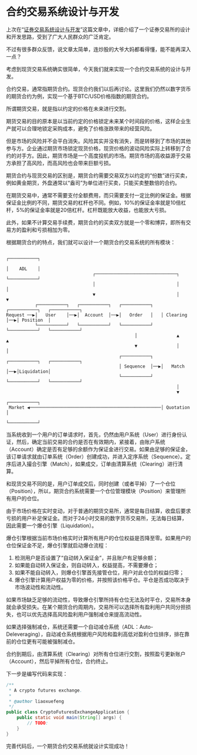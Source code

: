 # 合约交易系统设计与开发

上次在“[证券交易系统设计与开发](../2018-01-05-exchange-design/index.html)”这篇文章中，详细介绍了一个证券交易所的设计和开发思路，受到了广大人民群众的广泛肯定。

不过有很多群众反馈，说文章太简单，连炒股的大爷大妈都看得懂，能不能再深入一点？

考虑到现货交易系统确实很简单，今天我们就来实现一个合约交易系统的设计与开发。

合约交易，通常指期货合约。现货合约我们以后再讨论。这里我们仍然以数字货币的期货合约为例，实现一个基于BTC/USD价格指数的期货合约。

所谓期货交易，就是指以约定的价格在未来进行交割。

期货交易的目的原本是以当前约定的价格锁定未来某个时间段的价格，这样企业生产就可以合理地锁定采购成本，避免了价格涨跌带来的经营风险。

但是市场的风险并不会平白消失。风险其实并没有消失，而是转移到了市场的其他参与方。企业通过期货市场锁定现货价格，现货价格的波动风险实际上转移到了合约的对手方。因此，期货市场是一个高度投机的市场。期货市场的高收益源于交易方承担了高风险，而高风险也会带来巨额亏损。

期货合约与现货交易的区别是，期货合约需要交易双方以约定的“份数”进行买卖，例如黄金期货，外盘通常以“盎司”为单位进行买卖，只能买卖整数倍的合约。

在期货交易中，通常不需要支付全额费用，而只需要支付一定比例的保证金。根据保证金比例的不同，期货交易的杠杆也不同。例如，10%的保证金率就是10倍杠杆，5%的保证金率就是20倍杠杆。杠杆既能放大收益，也能放大亏损。

此外，如果不计算交易手续费，期货合约的买卖双方就是一个零和博弈，即所有交易方的盈利和亏损相加为零。

根据期货合约的特点，我们就可以设计一个期货合约交易系统的所有模块：

```ascii
                                                                           ┌───────────┐
                                                                           │    ADL    │
                                 ┌───────────────────────────────┐         └───────────┘
                                 │                               │               │
                                 ▼                               │               ▼
           ┌───────────┐   ┌───────────┐   ┌───────────┐   ┌───────────┐   ┌───────────┐
Request ──▶│   User    │──▶│  Account  │──▶│   Order   │   │ Clearing  │──▶│ Position  │
           └───────────┘   └───────────┘   └───────────┘   └───────────┘   └───────────┘
                                                 │               ▲               ▲
                                                 ▼               │               │
                                           ┌───────────┐   ┌───────────┐   ┌───────────┐
                                           │ Sequence  │──▶│   Match   │──▶│Liquidation│
                                           └───────────┘   └───────────┘   └───────────┘
                                                                 │
                                                                 ▼
                                                           ┌───────────┐
 Market ◀──────────────────────────────────────────────────│ Quotation │
                                                           └───────────┘
```

当系统收到一个用户的订单请求时，首先，仍然由用户系统（User）进行身份认证，然后，确定当前交易的合约是否在有效期内，紧接着，由账户系统（Account）确定是否有足够的余额作为保证金进行交易。如果由足够的保证金，该订单请求就由订单系统（Order）创建成功，并进入定序系统（Sequence）。定序后进入撮合引擎（Match），如果成交，订单由清算系统（Clearing）进行清算。

和现货交易不同的是，用户订单成交后，同时创建（或者平掉）了一个仓位（Position），所以，期货合约系统需要一个仓位管理模块（Position）来管理所有用户的仓位。

由于市场价格在实时变动，对于普通的期货交易所，通常是每日结算，收盘后要求亏损的用户补足保证金。而对于24小时交易的数字货币交易所，无法每日结算，因此需要一个爆仓引擎（Liquidation）。

爆仓引擎根据当前市场价格实时计算所有用户的仓位权益是否降至零。如果用户的仓位保证金不足，爆仓引擎就启动爆仓流程：

1. 检测用户是否设置了“自动转入保证金”，并且账户有足够余额；
2. 如果能自动转入保证金，则自动转入，权益提高，不需要爆仓；
3. 如果不能自动转入，则爆仓引擎首先接管仓位，用户对此仓位的权益归零；
4. 爆仓引擎计算用户权益为零的价格，并按照该价格平仓。平仓是否成功取决于市场波动性和流动性。

如果市场缺乏足够的流动性，导致爆仓引擎所持有仓位无法及时平仓，交易所本身就会承受损失。在某个期货合约周期内，交易所可以选择所有盈利用户共同分担损失，也可以优先选择高风险盈利用户强制减仓来提高流动性。

如果选择强制减仓，系统还需要一个自动减仓系统（ADL：Auto-Deleveraging），自动减仓系统根据用户风险和盈利高低对盈利仓位排序，排在靠前的仓位更有可能被强制减仓。

合约到期后，由清算系统（Clearing）对所有仓位进行交割，按照盈亏更新账户（Account），然后平掉所有仓位，合约终止。

下一步是编写代码来实现：

```java
/**
 * A crypto futures exchange.
 * 
 * @author liaoxuefeng
 */
public class CryptoFuturesExchangeApplication {
    public static void main(String[] args) {
        // TODO:
    }
}
```

完善代码后，一个期货合约交易系统就设计实现成功！
